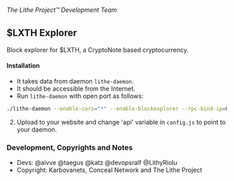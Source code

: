 ###### The Lithe Project&trade; Development Team

## $LXTH Explorer

Block explorer for $LXTH, a CryptoNote based cryptocurrency.

#### Installation

- It takes data from daemon `lithe-daemon`. 
- It should be accessible from the Internet. 
- Run `lithe-daemon` with open port as follows:

```bash
./lithe-daemon --enable-cors="*" --enable-blockexplorer --rpc-bind-ip=0.0.0.0 --rpc-bind-port=30000
```

2) Upload to your website and change 'api' variable in `config.js` to point to your daemon.

### Development, Copyrights and Notes

- Devs: @aivve @taegus @katz @devopsralf @LithyRiolu
- Copyright: Karbovanets, Conceal Network and The Lithe Project
